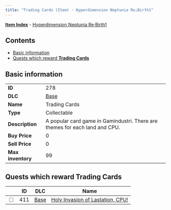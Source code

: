 ```yaml
---
title: "Trading Cards (Item) - Hyperdimension Neptunia Re;Birth1"
---
```


[**Item Index**](/neptunia/rb1/item/index.html) - [Hyperdimension Neptunia Re;Birth1](/neptunia/rb1)

## Contents

- [Basic information](#basic-information)
- [Quests which reward **Trading Cards**](#quests-which-reward-trading-cards)

## Basic information

|   |   |
| -- | -- |
| **ID** | 278 |
| **DLC** | [Base](/neptunia/rb1/dlc/1-base.html) |
| **Name** | Trading Cards |
| **Type** | Collectable |
| **Description** | A popular card game in Gamindustri. There are themes for each land and CPU. |
| **Buy Price** | 0 |
| **Sell Price** | 0 |
| **Max inventory** | 99 |


## Quests which reward **Trading Cards**

|    | ID | DLC | Name |
| -- | -- | --- | ---- |
| <input type="checkbox" id="rb1-quest-1-411" class="trackbox" /> | 411 | [Base](/neptunia/rb1/dlc/1-base.html) | [Holy Invasion of Lastation, CPU!](/neptunia/rb1/quest/1-411-holy-invasion-of-lastation-cpu.html) |
